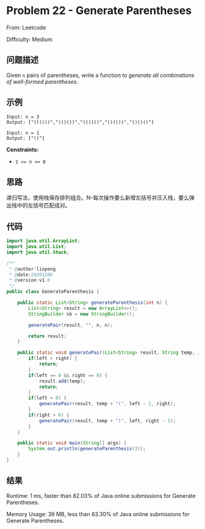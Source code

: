 # Problem 22 - Generate Parentheses

From: Leetcode

Difficulty: Medium



## 问题描述

Given `n` pairs of parentheses, write a function to *generate all combinations of well-formed parentheses*.



## 示例

```
Input: n = 3
Output: ["((()))","(()())","(())()","()(())","()()()"]
```

```
Input: n = 1
Output: ["()"]
```

**Constraints:**

- `1 <= n <= 8`



## 思路

​	递归写法，使用栈保存排列组合。N-每次操作要么新增左括号并压入栈，要么弹出栈中的左括号匹配成对。



## 代码

```java
import java.util.ArrayList;
import java.util.List;
import java.util.Stack;

/**
 * @author:linpeng
 * @date:20201206
 * @version:v1.0
 */
public class GenerateParenthesis {

    public static List<String> generateParenthesis(int n) {
        List<String> result = new ArrayList<>();
        StringBuilder sb = new StringBuilder();

        generatePair(result, "", n, n);

        return result;
    }

    public static void generatePair(List<String> result, String temp, int left, int right) {
        if(left > right) {
            return;
        }
        if(left == 0 && right == 0) {
            result.add(temp);
            return;
        }
        if(left > 0) {
            generatePair(result, temp + "(", left - 1, right);
        }
        if(right > 0) {
            generatePair(result, temp + ")", left, right - 1);
        }
    }

    public static void main(String[] args) {
        System.out.println(generateParenthesis(3));
    }
}

```



## 结果

Runtime: 1 ms, faster than 82.03% of Java online submissions for Generate Parentheses.

Memory Usage: 39 MB, less than 83.30% of Java online submissions for Generate Parentheses.